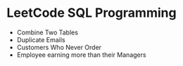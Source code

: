 # LeetCode SQL Programming

* Combine Two Tables
* Duplicate Emails
* Customers Who Never Order
* Employee earning more than their Managers




